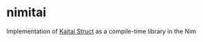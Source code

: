 # nimitai
Implementation of [Kaitai Struct](https://kaitai.io/) as a compile-time library in the Nim
